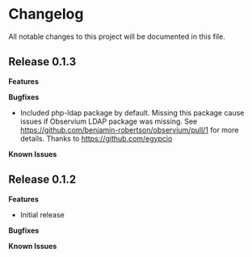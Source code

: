 # Changelog

All notable changes to this project will be documented in this file.

## Release 0.1.3

**Features**

**Bugfixes**

- Included php-ldap package by default. Missing this package cause issues if Observium LDAP package was missing. See https://github.com/benjamin-robertson/observium/pull/1 for more details. Thanks to https://github.com/egypcio

**Known Issues**

## Release 0.1.2

**Features**

- Initial release

**Bugfixes**

**Known Issues**
